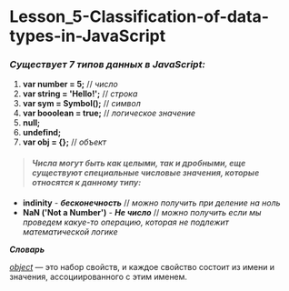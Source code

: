 # Lesson_5-Classification-of-data-types-in-JavaScript

### _Существует 7 типов данных в JavaScript:_
  1) **var number = 5;** // _число_
  2) **var string = 'Hello!';** // _строка_
  3) **var sym = Symbol();** // _символ_
  4) **var booolean = true;** // _логическое значение_
  5) **null;**
  6) **undefind;**
  7) **var obj = {};** // _объект_
  
  
> #### _Числа могут быть как целыми, так и дробными, еще существуют специальные числовые значения, которые относятся к данному типу:_

  - __indinity__ - __*бесконечность*__ // *можно получить при деление на ноль*
  - __NaN ('Not a Number')__ - __*Не число*__ // *можно получить если мы проведем какуе-то операцию, которая не подлежит математической логике*
  
  _**Словарь**_
  
[*object*](https://developer.mozilla.org/ru/docs/Web/JavaScript/Guide/Working_with_Objects) — это набор свойств, и каждое свойство состоит из имени и значения, ассоциированного с этим именем.

